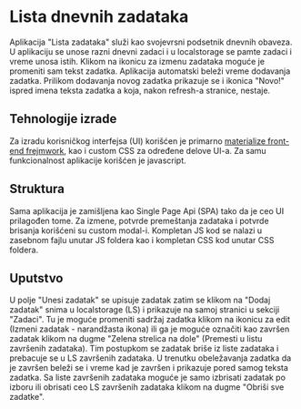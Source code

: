 # Lista dnevnih zadataka

Aplikacija "Lista zadataka" služi kao svojevrsni podsetnik dnevnih obaveza. U aplikaciju se unose razni dnevni zadaci i u localstorage se pamte zadaci i vreme unosa istih. Klikom na ikonicu za izmenu zadataka moguće je promeniti sam tekst zadatka. Aplikacija automatski beleži vreme dodavanja zadatka. Prilikom dodavanja novog zadatka prikazuje se i ikonica "Novo!" ispred imena teksta zadatka a koja, nakon refresh-a stranice, nestaje.

## Tehnologije izrade

Za izradu korisničkog interfejsa (UI) korišćen je primarno [materialize front-end frejmwork](https://materializecss.com/), kao i custom CSS za određene delove UI-a. Za samu funkcionalnost aplikacije korišćen je javascript.

## Struktura

Sama aplikacija je zamišljena kao Single Page Api (SPA) tako da je ceo UI prilagođen tome. Za izmene, potvrde premeštanja zadataka i potvrde brisanja korišćeni su custom modal-i. Kompletan JS kod se nalazi u zasebnom fajlu unutar JS foldera kao i kompletan CSS kod unutar CSS foldera.

## Uputstvo

U polje "Unesi zadatak" se upisuje zadatak zatim se klikom na "Dodaj zadatak" snima u localstorage (LS) i prikazuje na samoj stranici u sekciji "Zadaci". Tu je moguće promeniti sadržaj zadatka klikom na ikonicu za edit (Izmeni zadatak - narandžasta ikona) ili ga je moguće označiti kao završen zadatak klikom na dugme "Zelena strelica na dole" (Premesti u listu završenih zadataka). Tim postupkom se zadatak briše iz liste zadataka i prebacuje se u LS završenih zadataka. U trenutku obeležavanja zadatka da je završen beleži se i vreme kad je završen i prikazuje pored samog teksta zadatka. Sa liste završenih zadataka moguće je samo izbrisati zadatak po izboru ili obrisati ceo LS završenih zadataka klikom na dugme "Obriši sve zadatke".
